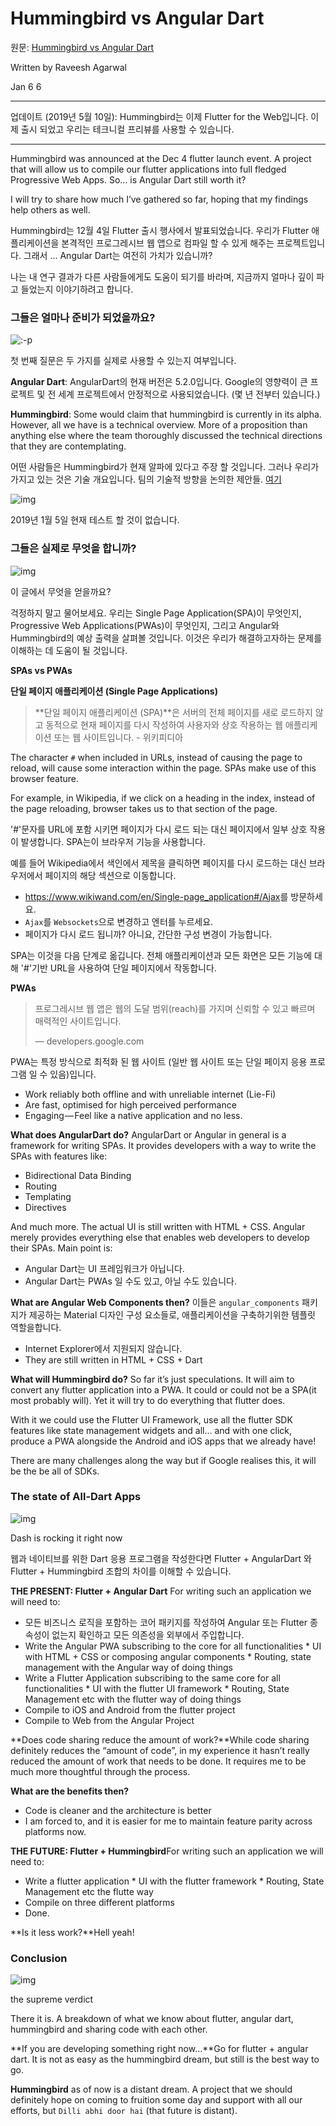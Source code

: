 # Hummingbird vs Angular Dart

원문: [Hummingbird vs Angular Dart](https://medium.com/flutter-community/hummingbird-vs-angular-dart-b636b7147099)

Written by Raveesh Agarwal

Jan 6 6

---

업데이트 (2019년 5월 10일): Hummingbird는 이제 Flutter for the Web입니다. 이제 출시 되었고 우리는 테크니컬 프리뷰를 사용할 수 있습니다.

---

Hummingbird  was announced at the Dec 4 flutter launch event. A project that will  allow us to compile our flutter applications into full fledged  Progressive Web Apps. So… is Angular Dart still worth it?

I will try to share how much I’ve gathered so far, hoping that my findings help others as well.

Hummingbird는 12월 4일 Flutter 출시 행사에서 발표되었습니다. 우리가 Flutter 애플리케이션을 본격적인 프로그레시브 웹 앱으로 컴파일 할 수 있게 해주는 프로젝트입니다. 그래서 ... Angular Dart는 여전히 가치가 있습니까?

나는 내 연구 결과가 다른 사람들에게도 도움이 되기를 바라며, 지금까지 얼마나 깊이 파고 들었는지 이야기하려고 합니다.

### 그들은 얼마나 준비가 되었을까요?

![:-p](hummingbird_vs_angulardart.assets/1_jxYdvlQ5m67LWd8zLkWCVw.jpeg)

첫 번째 질문은 두 가지를 실제로 사용할 수 있는지 여부입니다.

**Angular Dart**: AngularDart의 현재 버전은 5.2.0입니다. Google의 영향력이 큰 프로젝트 및 전 세계 프로젝트에서 안정적으로 사용되었습니다. (몇 년 전부터 있습니다.)

**Hummingbird**: Some  would claim that hummingbird is currently in its alpha. However, all we  have is a technical overview. More of a proposition than anything else  where the team thoroughly discussed the technical directions that they  are contemplating. 

어떤 사람들은 Hummingbird가 현재 알파에 있다고 주장 할 것입니다. 그러나 우리가 가지고 있는 것은 기술 개요입니다. 팀의 기술적 방향을 논의한 제안들. [여기](https://medium.com/flutter-io/hummingbird-building-flutter-for-the-web-e687c2a023a8)

![img](hummingbird_vs_angulardart.assets/1_GdQDDpwtvKsXQxWcPDK24w.png)

2019년 1월 5일 현재 테스트 할 것이 없습니다.

### 그들은 실제로 무엇을 합니까?



![img](hummingbird_vs_angulardart.assets/1_t4hNdrqoLO0ytn0fD0vnvw.jpeg)

이 글에서 무엇을 얻을까요?

걱정하지 말고 물어보세요. 우리는 Single Page Application(SPA)이 무엇인지, Progressive Web Applications(PWAs)이 무엇인지, 그리고 Angular와 Hummingbird의 예상 출력을 살펴볼 것입니다. 이것은 우리가 해결하고자하는 문제를 이해하는 데 도움이 될 것입니다.

**SPAs vs PWAs**

**단일 페이지 애플리케이션 (Single Page Applications)**

> **단일 페이지 애플리케이션 (SPA)**은 서버의 전체 페이지를 새로 로드하지 않고 동적으로 현재 페이지를 다시 작성하여 사용자와 상호 작용하는 웹 애플리케이션 또는 웹 사이트입니다. - 위키피디아

The character `#`  when included in URLs, instead of causing the page to reload, will  cause some interaction within the page. SPAs make use of this browser  feature.

For  example, in Wikipedia, if we click on a heading in the index, instead  of the page reloading, browser takes us to that section of the page.

'#'문자를 URL에 포함 시키면 페이지가 다시 로드 되는 대신 페이지에서 일부 상호 작용이 발생합니다. SPA는이 브라우저 기능을 사용합니다.

예를 들어 Wikipedia에서 색인에서 제목을 클릭하면 페이지를 다시 로드하는 대신 브라우저에서 페이지의 해당 섹션으로 이동합니다.

- <https://www.wikiwand.com/en/Single-page_application#/Ajax>를 방문하세요.
- `Ajax`를 `Websockets`으로 변경하고 엔터를 누르세요.
- 페이지가 다시 로드 됩니까? 아니요, 간단한 구성 변경이 가능합니다.

SPA는 이것을 다음 단계로 옮깁니다. 전체 애플리케이션과 모든 화면은 모든 기능에 대해 '#'기반 URL을 사용하여 단일 페이지에서 작동합니다.

**PWAs**

> 프로그레시브 웹 앱은 웹의 도달 범위(reach)를 가지며 신뢰할 수 있고 빠르며 매력적인 사이트입니다.
>
> — developers.google.com

PWA는 특정 방식으로 최적화 된 웹 사이트 (일반 웹 사이트 또는 단일 페이지 응용 프로그램 일 수 있음)입니다.

- Work reliably both offline and with unreliable internet (Lie-Fi)
- Are fast, optimised for high perceived performance
- Engaging — Feel like a native application and no less.

**What does AngularDart do?**
AngularDart  or Angular in general is a framework for writing SPAs. It provides  developers with a way to write the SPAs with features like:

- Bidirectional Data Binding
- Routing
- Templating
- Directives

And  much more. The actual UI is still written with HTML + CSS. Angular  merely provides everything else that enables web developers to develop  their SPAs. Main point is:

- Angular Dart는 UI 프레임워크가 아닙니다.
- Angular Dart는 PWAs 일 수도 있고, 아닐 수도 있습니다.

**What are Angular Web Components then?** 이들은 `angular_components` 패키지가 제공하는 Material 디자인 구성 요소들로, 애플리케이션을 구축하기위한 템플릿 역할을합니다.

- Internet Explorer에서 지원되지 않습니다.
- They are still written in HTML + CSS + Dart

**What will Hummingbird do?** So  far it’s just speculations. It will aim to convert any flutter  application into a PWA. It could or could not be a SPA(it most probably  will). Yet it will try to do everything that flutter does.

With  it we could use the Flutter UI Framework, use all the flutter SDK  features like state management widgets and all… and with one click,  produce a PWA alongside the Android and iOS apps that we already have!

There are many challenges along the way but if Google realises this, it will be the be all of SDKs.

### The state of All-Dart Apps

![img](hummingbird_vs_angulardart.assets/1_-VqV3vcRPFQLS-96xJgCNQ.jpeg)

Dash is rocking it right now

웹과 네이티브를 위한 Dart 응용 프로그램을 작성한다면 Flutter + AngularDart 와 Flutter + Hummingbird 조합의 차이를 이해할 수 있습니다.

**THE PRESENT: Flutter + Angular Dart** For writing such an application we will need to:

- 모든 비즈니스 로직을 포함하는 코어 패키지를 작성하여 Angular 또는 Flutter 종속성이 없는지 확인하고 모든 의존성을 외부에서 주입합니다.
- Write the Angular PWA subscribing to the core for all functionalities
  \* UI with HTML + CSS or composing angular components
  \* Routing, state management with the Angular way of doing things
- Write a Flutter Application subscribing to the same core for all functionalities
  \* UI with the flutter UI framework
  \* Routing, State Management etc with the flutter way of doing things
- Compile to iOS and Android from the flutter project
- Compile to Web from the Angular Project

**Does code sharing reduce the amount of work?**While  code sharing definitely reduces the “amount of code”, in my experience  it hasn’t really reduced the amount of work that needs to be done. It  requires me to be much more thoughtful through the process.

**What are the benefits then?**

- Code is cleaner and the architecture is better
- I am forced to, and it is easier for me to maintain feature parity across platforms now.

**THE FUTURE: Flutter + Hummingbird**For writing such an application we will need to:

- Write a flutter application
  \* UI with the flutter framework
  \* Routing, State Management etc the flutte way
- Compile on three different platforms
- Done.

**Is it less work?**Hell yeah!

### Conclusion

![img](hummingbird_vs_angulardart.assets/1_Rgu9JTi2_Qzi1kUey-cnxQ.gif)

the supreme verdict

There it is. A breakdown of what we know about flutter, angular dart, hummingbird and sharing code with each other.

**If you are developing something right now…**Go for flutter + angular dart. It is not as easy as the hummingbird dream, but still is the best way to go.

**Hummingbird**  as of now is a distant dream. A project that we should definitely hope  on coming to fruition some day and support with all our efforts, but `Dilli abhi door hai` (that future is distant).